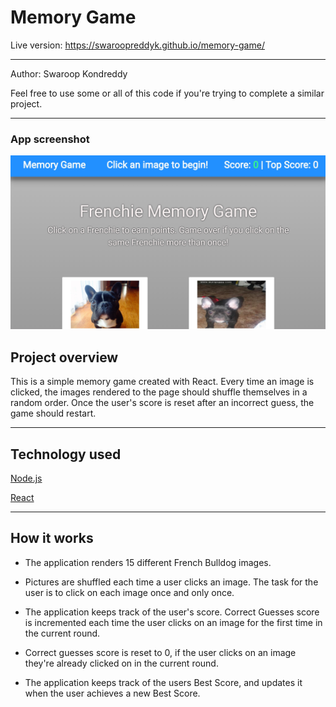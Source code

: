 <h1>Memory Game</h1>

Live version: https://swaroopreddyk.github.io/memory-game/

<hr></hr>

Author: Swaroop Kondreddy

Feel free to use some or all of this code if you're trying to complete a similar project.

<hr></hr>

<h3> App screenshot </h3>

![alt text](https://raw.githubusercontent.com/mjbenefiel/memory-game/master/public/img/readme-frenchie.jpg "Memory Game")

<h2> Project overview</h2>
This is a simple memory game created with React. Every time an image is clicked, the images rendered to the page should shuffle themselves in a random order. Once the user's score is reset after an incorrect guess, the game should restart.

<hr></hr>

<h2>Technology used</h2>

[Node.js](https://nodejs.org/en/)

[React](https://reactjs.org/)

<hr></hr>

<h2>How it works</h2>

- The application renders 15 different French Bulldog images.

- Pictures are shuffled each time a user clicks an image. The task for the user is to click on each image once and only once.

- The application keeps track of the user's score. Correct Guesses score is incremented each time the user clicks on an image for the first time in the current round.

- Correct guesses score is reset to 0, if the user clicks on an image they're already clicked on in the current round.

- The application keeps track of the users Best Score, and updates it when the user achieves a new Best Score.
